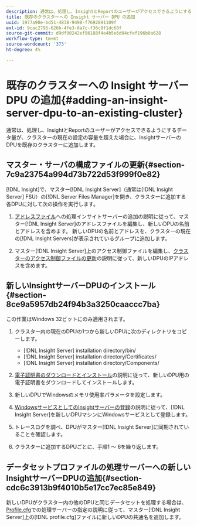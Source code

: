```yaml
---
description: 通常は、処理し、InsightとReportのユーザーがアクセスできるようにするデータ量が、クラスターの現在の設定の容量を超えた場合に、InsightサーバーのDPUを既存のクラスターに追加します。
title: 既存のクラスターへの Insight サーバー DPU の追加
uuid: 1977a90e-bd51-4838-9498-f7692891109f
exl-id: 9cac2795-626b-4fe3-8a7c-f36c9f1dc68f
source-git-commit: d9df90242ef96188f4e4b5e6d04cfef196b0a628
workflow-type: tm+mt
source-wordcount: '373'
ht-degree: 4%

---
```


# 既存のクラスターへの Insight サーバー DPU の追加{#adding-an-insight-server-dpu-to-an-existing-cluster}

通常は、処理し、InsightとReportのユーザーがアクセスできるようにするデータ量が、クラスターの現在の設定の容量を超えた場合に、InsightサーバーのDPUを既存のクラスターに追加します。

## マスター・サーバの構成ファイルの更新{#section-7c9a23754a994d73b722d53f999f0e82}

[!DNL Insight]で、マスター[!DNL Insight Server]（通常は[!DNL Insight Server] FSU）の[!DNL Server Files Manager]を開き、クラスターに追加する各DPUに対して次の操作を実行します。

1. [アドレスファイル](../../../../../home/c-inst-svr/c-install-ins-svr/c-ins-svr-clstrs/c-inst-ins-svr-clstr/c-inst-proc-clstr/c-config-mstr-ins-svr-clstr.md#section-2fe5298180164e8dbaa59ea6b6ff682d)への処理インサイトサーバーの追加の説明に従って、マスター[!DNL Insight Server]のアドレスファイルを編集し、新しいDPUの名前とアドレスを含めます。 新しいDPUの名前とアドレスを、クラスターの現在の[!DNL Insight Servers]が表示されているグループに追加します。

1. マスター[!DNL Insight Server]上のアクセス制御ファイルを編集し、[クラスターのアクセス制御ファイルの更新](../../../../../home/c-inst-svr/c-install-ins-svr/c-ins-svr-clstrs/c-inst-ins-svr-clstr/c-inst-proc-clstr/c-config-mstr-ins-svr-clstr.md#section-fce1367d92a445168c35e9ca506e7d6b)の説明に従って、新しいDPUのIPアドレスを含めます。

## 新しいInsightサーバーDPUのインストール{#section-8ce9a5957db24f94b3a3250caaccc7ba}

この作業はWindows 32ビットにのみ適用されます。

1. クラスター内の現在のDPUの1つから新しいDPUに次のディレクトリをコピーします。

   * [!DNL Insight Server] installation directory/bin/
   * [!DNL Insight Server] installation directory/Certificates/
   * [!DNL Insight Server] installation directory/Components/

1. [電子証明書のダウンロードとインストール](../../../../../home/c-inst-svr/c-install-ins-svr/t-install-proc-inst-svr-dpu/c-dnld-dgtl-cert/c-dnld-dgtl-cert.md#concept-4f79c240492f4e52b6375b4b3bbefa17)の説明に従って、新しいDPU用の電子証明書をダウンロードしてインストールします。
1. 新しいDPUでWindowsのメモリ使用率パラメータを設定します。
1. [WindowsサービスとしてのInsightサーバーの登録](../../../../../home/c-inst-svr/c-install-ins-svr/t-install-proc-inst-svr-dpu/c-reg-wdws-svc.md#concept-f2c7aa891d544a2595aa01d0d796a540)の説明に従って、[!DNL Insight Server]を新しいDPUマシンにWindowsサービスとして登録します。

1. トレースログを調べ、DPUがマスター[!DNL Insight Server]に同期されていることを確認します。
1. クラスターに追加するDPUごとに、手順1 ～ 6を繰り返します。

## データセットプロファイルの処理サーバーへの新しいInsightサーバーDPUの追加{#section-cdc6c3913b9f4010b5e17cc7ec85e849}

新しいDPUがクラスター内の他のDPUと同じデータセットを処理する場合は、[Profile.cfg](../../../../../home/c-inst-svr/c-install-ins-svr/c-ins-svr-clstrs/c-inst-ins-svr-clstr/c-inst-proc-clstr/c-config-prof-run-clstr.md#section-99664e072c21462f91fbafb6d893fcf9)での処理サーバーの指定の説明に従って、マスター[!DNL Insight Server]上の[!DNL profile.cfg]ファイルに新しいDPUの共通名を追加します。
